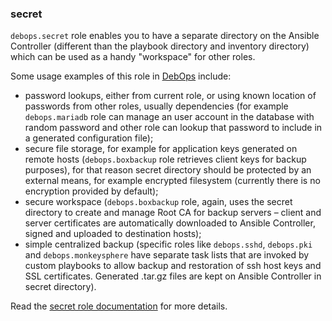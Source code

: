 ### secret

`debops.secret` role enables you to have a separate directory on the
Ansible Controller (different than the playbook directory and inventory
directory) which can be used as a handy "workspace" for other roles.

Some usage examples of this role in [DebOps](https://debops.org/)
include:

-   password lookups, either from current role, or using known location
    of passwords from other roles, usually dependencies (for example
    `debops.mariadb` role can manage an user account in the database
    with random password and other role can lookup that password to
    include in a generated configuration file);
-   secure file storage, for example for application keys generated on
    remote hosts (`debops.boxbackup` role retrieves client keys for
    backup purposes), for that reason secret directory should be
    protected by an external means, for example encrypted filesystem
    (currently there is no encryption provided by default);
-   secure workspace (`debops.boxbackup` role, again, uses the secret
    directory to create and manage Root CA for backup servers – client
    and server certificates are automatically downloaded to Ansible
    Controller, signed and uploaded to destination hosts);
-   simple centralized backup (specific roles like `debops.sshd`,
    `debops.pki` and `debops.monkeysphere` have separate task lists that
    are invoked by custom playbooks to allow backup and restoration of
    ssh host keys and SSL certificates. Generated .tar.gz files are kept
    on Ansible Controller in secret directory).

Read the [secret role documentation](https://docs.debops.org/en/stable-3.2/ansible/roles/secret/) for more details.
